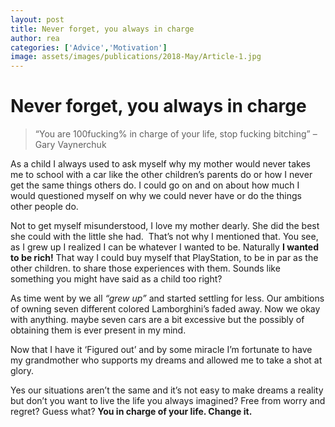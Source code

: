 ```yaml
---
layout: post
title: Never forget, you always in charge
author: rea
categories: ['Advice','Motivation']
image: assets/images/publications/2018-May/Article-1.jpg
---
```

# Never forget, you always in charge


>“You are 100fucking% in charge of your life, stop fucking bitching” – Gary Vaynerchuk 


As a child I always used to ask myself why my mother would never takes me to school with a car like the other children’s parents do or how I never get the same things others do. I could go on and on about how much I would questioned myself on why we could never have or do the things other people do.


Not to get myself misunderstood, I love my mother dearly. She did the best she could with the little she had.  That’s not why I mentioned that. You see, as I grew up I realized I can be whatever I wanted to be. Naturally **I wanted to be rich!** That way I could buy myself that PlayStation, to be in par as the other children. to share those experiences with them. Sounds like something you might have said as a child too right?


As time went by we all *“grew up”* and started settling for less. Our ambitions of owning seven different colored Lamborghini’s faded away. Now we okay with anything. maybe seven cars are a bit excessive but the possibly of obtaining them is ever present in my mind.


Now that I have it ‘Figured out’ and by some miracle I’m fortunate to have my grandmother who supports my dreams and allowed me to take a shot at glory. 


Yes our situations aren’t the same and it’s not easy to make dreams a reality but don’t you want to live the life you always imagined? Free from worry and regret? Guess what? **You in charge of your life. Change it.**
